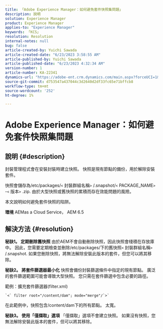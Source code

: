 ```yaml
---
title: 「Adobe Experience Manager：如何避免套件快照集問題」
description: 說明
solution: Experience Manager
product: Experience Manager
applies-to: "Experience Manager"
keywords: 「KCS」
resolution: Resolution
internal-notes: null
bug: false
article-created-by: Yuichi Sawada
article-created-date: "6/23/2023 3:58:55 AM"
article-published-by: Yuichi Sawada
article-published-date: "6/23/2023 4:32:34 AM"
version-number: 1
article-number: KA-22341
dynamics-url: "https://adobe-ent.crm.dynamics.com/main.aspx?forceUCI=1&pagetype=entityrecord&etn=knowledgearticle&id=d9102644-7a11-ee11-8f6d-6045bd006239"
source-git-commit: d753547a437044c3d2640d2df33fc65e71bffcb8
workflow-type: tm+mt
source-wordcount: '252'
ht-degree: 1%

---
```


# Adobe Experience Manager：如何避免套件快照集問題

## 說明 {#description}


封裝管理程式會在安裝封裝時建立快照。 快照是現有節點的備份，用於解除安裝套件。

快照會儲存為/etc/packages/`<` 封裝群組名稱`>` /.snapshot/`<` PACKAGE_NAME`>` -`<` 版本`>` .zip. 由於大型快照或舊快照的累積而存在效能問題的風險。

本文說明如何避免套件快照的陷阱。

<b>環境</b>
AEMas a Cloud Service， AEM 6.5


## 解決方法 {#resolution}


<b>秘訣1。 定期刪除舊快照</b>
由於AEM不會自動刪除快照，因此快照會棧積在存放庫中。 因此，您需要定期檢查並刪除/etc/packages/下的舊快照`<` 封裝群組名稱`>` /.snapshot. 如果您刪除快照，將無法解除安裝此版本的套件，但您可以將其移除。

<b>秘訣2。 將套件篩選器最小化</b>
快照會備份封裝篩選條件中指定的現有節點。 廣泛的套件篩選範圍可能會導致大型快照。 您只需在套件篩選中包含必要的路徑。

範例：擴充套件篩選器(filter.xml)


```
`<` filter root="/content/dam"; mode="merge"/`>`
```


在此範例中，快照包含/content/dam下的所有節點。 太寬。

<b>秘訣3。 使用「僅擷取」選項</b>
「僅擷取」選項不會建立快照。 如果沒有快照，您無法解除安裝此版本的套件，但可以將其移除。
